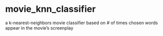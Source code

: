 # movie_knn_classifier
a k-nearest-neighbors movie classifier based on # of times chosen words appear in the movie’s screenplay
